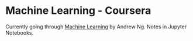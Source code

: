 # Machine Learning - Coursera

Currently going through [Machine Learning](https://www.coursera.org/learn/machine-learning) by Andrew Ng. Notes in Jupyter Notebooks.  
